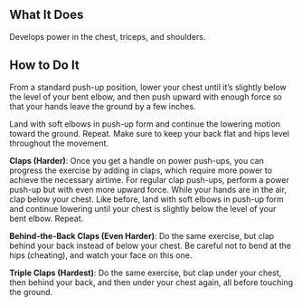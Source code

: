 ## What It Does

Develops power in the chest, triceps, and shoulders.

## How to Do It

From a standard push-up position, lower your chest until it’s
slightly below the level of your bent elbow, and then push upward
with enough force so that your hands leave the ground by a few inches.

Land with soft elbows in push-up form and continue the lowering motion
toward the ground. Repeat. Make sure to keep your back flat and hips level throughout the movement.

**Claps (Harder)**: Once you get a handle on power push-ups,
you can progress the exercise by adding in claps, which require more power to achieve the necessary airtime. For regular clap push-ups, perform a power push-up but with even more upward force. While your hands are in the air, clap below your chest. Like before, land with soft elbows in push-up form and continue lowering until your chest is slightly below the level of your bent elbow. Repeat.

**Behind-the-Back Claps (Even Harder)**: Do the same exercise,
but clap behind your back instead of below your chest. Be careful not to bend at the hips (cheating), and watch your face on this one.

**Triple Claps (Hardest)**: Do the same exercise, but clap under
your chest, then behind your back, and then under your chest again, all before touching the ground.
